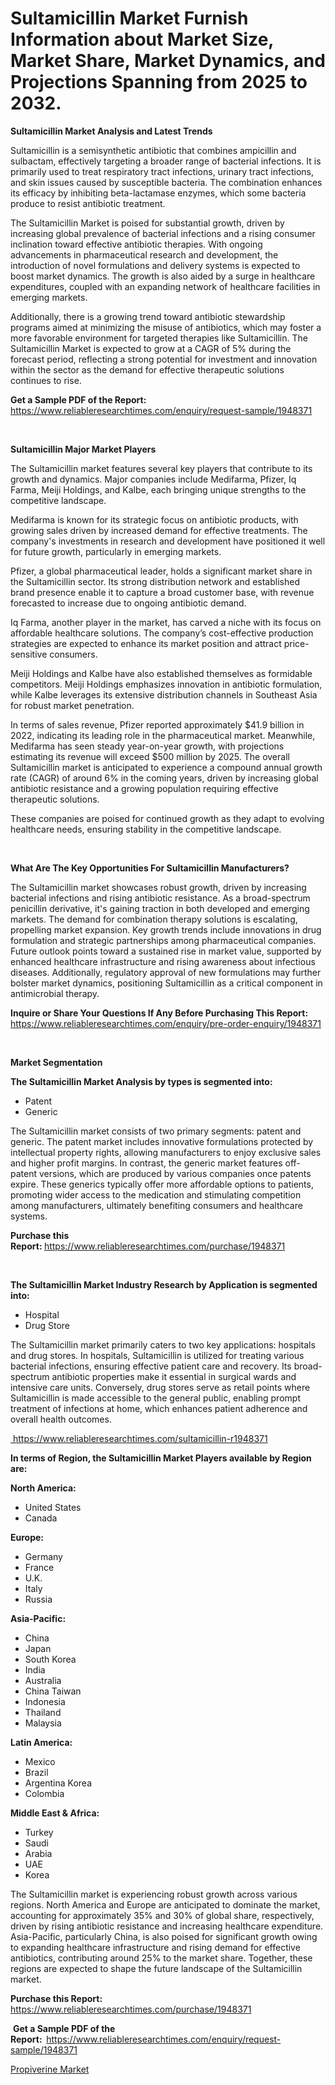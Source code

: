 <p><h1>Sultamicillin Market Furnish Information about Market Size, Market Share, Market Dynamics, and Projections Spanning from 2025 to 2032.</h1></p><p><strong>Sultamicillin Market Analysis and Latest Trends</strong></p>
<p><p>Sultamicillin is a semisynthetic antibiotic that combines ampicillin and sulbactam, effectively targeting a broader range of bacterial infections. It is primarily used to treat respiratory tract infections, urinary tract infections, and skin issues caused by susceptible bacteria. The combination enhances its efficacy by inhibiting beta-lactamase enzymes, which some bacteria produce to resist antibiotic treatment.</p><p>The Sultamicillin Market is poised for substantial growth, driven by increasing global prevalence of bacterial infections and a rising consumer inclination toward effective antibiotic therapies. With ongoing advancements in pharmaceutical research and development, the introduction of novel formulations and delivery systems is expected to boost market dynamics. The growth is also aided by a surge in healthcare expenditures, coupled with an expanding network of healthcare facilities in emerging markets.</p><p>Additionally, there is a growing trend toward antibiotic stewardship programs aimed at minimizing the misuse of antibiotics, which may foster a more favorable environment for targeted therapies like Sultamicillin. The Sultamicillin Market is expected to grow at a CAGR of 5% during the forecast period, reflecting a strong potential for investment and innovation within the sector as the demand for effective therapeutic solutions continues to rise.</p></p>
<p><strong>Get a Sample PDF of the Report:&nbsp;</strong> <a href="https://www.reliableresearchtimes.com/enquiry/request-sample/1948371?utm_campaign=2669&utm_medium=2&utm_source=Github&utm_content=ia&utm_term=08032025&utm_id=sultamicillin">https://www.reliableresearchtimes.com/enquiry/request-sample/1948371</a></p>
<p>&nbsp;</p>
<p><strong>Sultamicillin Major Market Players</strong></p>
<p><p>The Sultamicillin market features several key players that contribute to its growth and dynamics. Major companies include Medifarma, Pfizer, Iq Farma, Meiji Holdings, and Kalbe, each bringing unique strengths to the competitive landscape.</p><p>Medifarma is known for its strategic focus on antibiotic products, with growing sales driven by increased demand for effective treatments. The company's investments in research and development have positioned it well for future growth, particularly in emerging markets.</p><p>Pfizer, a global pharmaceutical leader, holds a significant market share in the Sultamicillin sector. Its strong distribution network and established brand presence enable it to capture a broad customer base, with revenue forecasted to increase due to ongoing antibiotic demand.</p><p>Iq Farma, another player in the market, has carved a niche with its focus on affordable healthcare solutions. The company’s cost-effective production strategies are expected to enhance its market position and attract price-sensitive consumers.</p><p>Meiji Holdings and Kalbe have also established themselves as formidable competitors. Meiji Holdings emphasizes innovation in antibiotic formulation, while Kalbe leverages its extensive distribution channels in Southeast Asia for robust market penetration.</p><p>In terms of sales revenue, Pfizer reported approximately $41.9 billion in 2022, indicating its leading role in the pharmaceutical market. Meanwhile, Medifarma has seen steady year-on-year growth, with projections estimating its revenue will exceed $500 million by 2025. The overall Sultamicillin market is anticipated to experience a compound annual growth rate (CAGR) of around 6% in the coming years, driven by increasing global antibiotic resistance and a growing population requiring effective therapeutic solutions. </p><p>These companies are poised for continued growth as they adapt to evolving healthcare needs, ensuring stability in the competitive landscape.</p></p>
<p>&nbsp;</p>
<p><strong>What Are The Key Opportunities For Sultamicillin Manufacturers?</strong></p>
<p><p>The Sultamicillin market showcases robust growth, driven by increasing bacterial infections and rising antibiotic resistance. As a broad-spectrum penicillin derivative, it's gaining traction in both developed and emerging markets. The demand for combination therapy solutions is escalating, propelling market expansion. Key growth trends include innovations in drug formulation and strategic partnerships among pharmaceutical companies. Future outlook points toward a sustained rise in market value, supported by enhanced healthcare infrastructure and rising awareness about infectious diseases. Additionally, regulatory approval of new formulations may further bolster market dynamics, positioning Sultamicillin as a critical component in antimicrobial therapy.</p></p>
<p><strong>Inquire or Share Your Questions If Any Before Purchasing This Report:</strong> <a href="https://www.reliableresearchtimes.com/enquiry/pre-order-enquiry/1948371?utm_campaign=2669&utm_medium=2&utm_source=Github&utm_content=ia&utm_term=08032025&utm_id=sultamicillin">https://www.reliableresearchtimes.com/enquiry/pre-order-enquiry/1948371</a></p>
<p>&nbsp;</p>
<p><strong>Market Segmentation</strong></p>
<p><strong>The Sultamicillin Market Analysis by types is segmented into:</strong></p>
<p><ul><li>Patent</li><li>Generic</li></ul></p>
<p><p>The Sultamicillin market consists of two primary segments: patent and generic. The patent market includes innovative formulations protected by intellectual property rights, allowing manufacturers to enjoy exclusive sales and higher profit margins. In contrast, the generic market features off-patent versions, which are produced by various companies once patents expire. These generics typically offer more affordable options to patients, promoting wider access to the medication and stimulating competition among manufacturers, ultimately benefiting consumers and healthcare systems.</p></p>
<p><strong>Purchase this Report:&nbsp;</strong><a href="https://www.reliableresearchtimes.com/purchase/1948371?utm_campaign=2669&utm_medium=2&utm_source=Github&utm_content=ia&utm_term=08032025&utm_id=sultamicillin">https://www.reliableresearchtimes.com/purchase/1948371</a></p>
<p>&nbsp;</p>
<p><strong>The Sultamicillin Market Industry Research by Application is segmented into:</strong></p>
<p><ul><li>Hospital</li><li>Drug Store</li></ul></p>
<p><p>The Sultamicillin market primarily caters to two key applications: hospitals and drug stores. In hospitals, Sultamicillin is utilized for treating various bacterial infections, ensuring effective patient care and recovery. Its broad-spectrum antibiotic properties make it essential in surgical wards and intensive care units. Conversely, drug stores serve as retail points where Sultamicillin is made accessible to the general public, enabling prompt treatment of infections at home, which enhances patient adherence and overall health outcomes.</p></p>
<p><a href="https://www.reliableresearchtimes.com/sultamicillin-r1948371?utm_campaign=2669&utm_medium=2&utm_source=Github&utm_content=ia&utm_term=08032025&utm_id=sultamicillin">&nbsp;https://www.reliableresearchtimes.com/sultamicillin-r1948371</a></p>
<p><strong>In terms of Region, the Sultamicillin Market Players available by Region are:</strong></p>
<p>
    <p> <strong> North America: </strong>
        <ul>
            <li>United States</li>
            <li>Canada</li>
        </ul>
        </p> 
    <p> <strong> Europe: </strong>
        <ul>
            <li>Germany</li>
            <li>France</li>
            <li>U.K.</li>
            <li>Italy</li>
            <li>Russia</li>
        </ul>
        </p> 
    <p> <strong> Asia-Pacific: </strong>
        <ul>
            <li>China</li>
            <li>Japan</li>
            <li>South Korea</li>
            <li>India</li>
            <li>Australia</li>
            <li>China Taiwan</li>
            <li>Indonesia</li>
            <li>Thailand</li>
            <li>Malaysia</li>
        </ul>
        </p> 
    <p> <strong> Latin America: </strong>
        <ul>
            <li>Mexico</li>
            <li>Brazil</li>
            <li>Argentina Korea</li>
            <li>Colombia</li>
        </ul>
        </p> 
    <p> <strong> Middle East & Africa: </strong>
        <ul>
            <li>Turkey</li>
            <li>Saudi</li>
            <li>Arabia</li>
            <li>UAE</li>
            <li>Korea</li>
        </ul>
    </p>
    </p>
<p><p>The Sultamicillin market is experiencing robust growth across various regions. North America and Europe are anticipated to dominate the market, accounting for approximately 35% and 30% of global share, respectively, driven by rising antibiotic resistance and increasing healthcare expenditure. Asia-Pacific, particularly China, is also poised for significant growth owing to expanding healthcare infrastructure and rising demand for effective antibiotics, contributing around 25% to the market share. Together, these regions are expected to shape the future landscape of the Sultamicillin market.</p></p>
<p><strong>Purchase this Report: </strong><a href="https://www.reliableresearchtimes.com/purchase/1948371?utm_campaign=2669&utm_medium=2&utm_source=Github&utm_content=ia&utm_term=08032025&utm_id=sultamicillin">https://www.reliableresearchtimes.com/purchase/1948371</a></p>
<p>&nbsp;<strong>Get a Sample PDF of the Report:&nbsp;&nbsp;</strong><a href="https://www.reliableresearchtimes.com/enquiry/request-sample/1948371?utm_campaign=2669&utm_medium=2&utm_source=Github&utm_content=ia&utm_term=08032025&utm_id=sultamicillin">https://www.reliableresearchtimes.com/enquiry/request-sample/1948371</a></p>
<p><strong></strong></p>
<p><p><a href="https://github.com/curinbucan9/Market-Research-Report-List-1/blob/main/propiverine-market.md?utm_campaign=2669&utm_medium=2&utm_source=Github&utm_content=ia&utm_term=08032025&utm_id=sultamicillin">Propiverine Market</a></p></p>